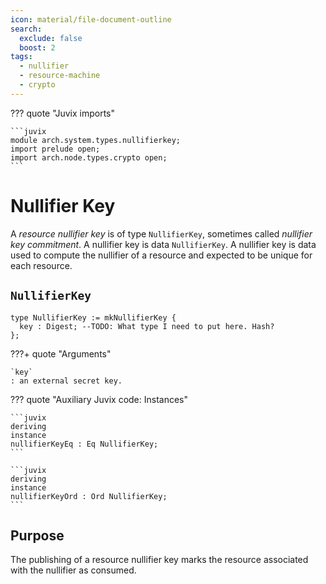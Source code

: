 ```yaml
---
icon: material/file-document-outline
search:
  exclude: false
  boost: 2
tags:
  - nullifier
  - resource-machine
  - crypto
---
```


??? quote "Juvix imports"

    ```juvix
    module arch.system.types.nullifierkey;
    import prelude open;
    import arch.node.types.crypto open;
    ```

# Nullifier Key

A *resource nullifier key* is of type `NullifierKey`, sometimes called
*nullifier key commitment*. A nullifier key is data `NullifierKey`. A nullifier
key is data used to compute the nullifier of a resource and expected to be
unique for each resource.

## `NullifierKey`

```juvix
type NullifierKey := mkNullifierKey {
  key : Digest; --TODO: What type I need to put here. Hash?
};
```

???+ quote "Arguments"

    `key`
    : an external secret key.


??? quote "Auxiliary Juvix code: Instances"

    ```juvix
    deriving
    instance
    nullifierKeyEq : Eq NullifierKey;
    ```

    ```juvix
    deriving
    instance
    nullifierKeyOrd : Ord NullifierKey;
    ```

## Purpose

The publishing of a resource nullifier key marks the resource associated with
the nullifier as consumed.

